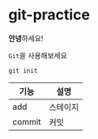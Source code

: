 # git-practice

**안녕**하세요!

`Git`을 사용해보세요

```
git init
```
|기능|설명|
|---|---|
|add|스테이지|
|commit|커밋|
